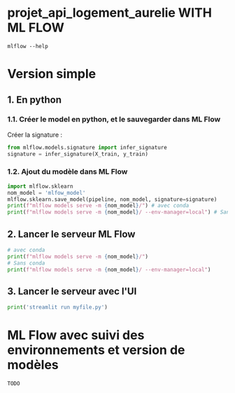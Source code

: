 # projet_api_logement_aurelie WITH ML FLOW

`mlflow --help`

# Version simple

## 1. En python
### 1.1. Créer le model en python, et le sauvegarder dans ML Flow 

Créer la signature :

```python
from mlflow.models.signature import infer_signature
signature = infer_signature(X_train, y_train)

```

### 1.2. Ajout du modèle dans ML Flow
```python
import mlflow.sklearn
nom_model = 'mlfow_model'
mlflow.sklearn.save_model(pipeline, nom_model, signature=signature)
print(f"mlflow models serve -m {nom_model}/") # avec conda
print(f"mlflow models serve -m {nom_model}/ --env-manager=local") # Sans conda
```

## 2. Lancer le serveur ML Flow

```python
# avec conda
print(f"mlflow models serve -m {nom_model}/") 
# Sans conda
print(f"mlflow models serve -m {nom_model}/ --env-manager=local") 
```

## 3. Lancer le serveur avec l'UI

```python
print('streamlit run myfile.py')
```

# ML Flow avec suivi des environnements et version de modèles

```python
TODO
```
